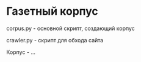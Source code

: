 # Газетный корпус
corpus.py - основной скрипт, создающий корпус

crawler.py - скрипт для обхода сайта

Корпус - ...
